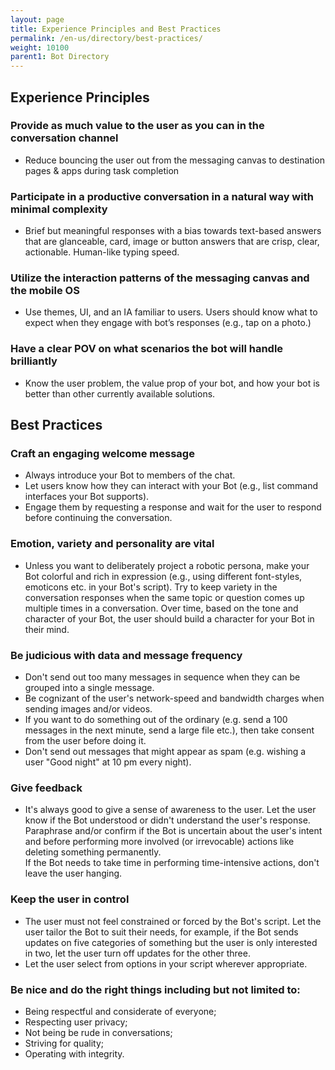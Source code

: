 ```yaml
---
layout: page
title: Experience Principles and Best Practices
permalink: /en-us/directory/best-practices/
weight: 10100
parent1: Bot Directory
---
```


## Experience Principles

### Provide as much value to the user as you can in the conversation channel

* Reduce bouncing the user out from the messaging canvas to destination pages & apps during task completion

### Participate in a productive conversation in a natural way with minimal complexity

* Brief but meaningful responses with a bias towards text-based answers that are glanceable, card, image or button answers that are crisp, clear, actionable. Human-like typing speed. 

### Utilize the interaction patterns of the messaging canvas and the mobile OS


* Use themes, UI, and an IA familiar to users. Users should know what to expect when they engage with bot’s responses (e.g., tap on a photo.)

### Have a clear POV on what scenarios the bot will handle brilliantly

* Know the user problem, the value prop of your bot, and how your bot is better than other currently available solutions.


## Best Practices

### Craft an engaging welcome message


* Always introduce your Bot to members of the chat.  
* Let users know how they can interact with your Bot (e.g., list command interfaces your Bot supports). 
* Engage them by requesting a response and wait for the user to respond before continuing the conversation. 


### Emotion, variety and personality are vital


* Unless you want to deliberately project a robotic persona, make your Bot colorful and rich in expression (e.g., using different font-styles, emoticons etc. in your Bot's script). Try to keep variety in the conversation responses when the same topic or question comes up multiple times in a conversation. Over time, based on the tone and character of your Bot, the user should build a character for your Bot in their mind. 


### Be judicious with data and message frequency

* Don't send out too many messages in sequence when they can be grouped into a single message. 
* Be cognizant of the user's network-speed and bandwidth charges  when sending images and/or videos. 
* If you want to do something out of the ordinary (e.g. send a 100 messages in the next minute, send a large file etc.), then take consent from the user before doing it. 
* Don't send out messages that might appear as spam (e.g. wishing a user "Good night" at 10 pm every night). 

### Give feedback


* It's always good to give a sense of awareness to the user. Let the user know if the Bot understood or didn't understand the user's response. Paraphrase and/or confirm if the Bot is uncertain about the user's intent and before performing more involved (or irrevocable) actions like deleting something permanently.  
If the Bot needs to take time in performing time-intensive actions, don't leave the user hanging.  


### Keep the user in control

  
* The user must not feel constrained or forced by the Bot's script. Let the user tailor the Bot to suit their needs, for example, if the Bot sends updates on five categories of something but the user is only interested in two, let the user turn off updates for the other three. 
* Let the user select from options in your script wherever appropriate.  
  

### Be nice and do the right things including but not limited to: 

  
* Being respectful and considerate of everyone; 
* Respecting user privacy; 
* Not being be rude in conversations; 
* Striving for quality; 
* Operating with integrity. 
  

